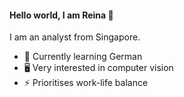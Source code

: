 #### Hello world, I am Reina 👋

I am an analyst from Singapore. 

- 📖 Currently learning German
- 🖥️ Very interested in computer vision 
- ⚡ Prioritises work-life balance
